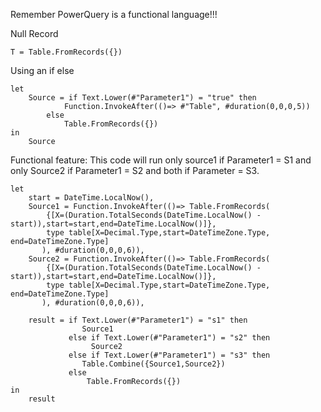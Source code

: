 Remember PowerQuery is a functional language!!!

Null Record

    T = Table.FromRecords({})

Using an if else

    let
        Source = if Text.Lower(#"Parameter1") = "true" then 
                Function.InvokeAfter(()=> #"Table", #duration(0,0,0,5))
            else 
                Table.FromRecords({})
    in
        Source


Functional feature: This code will run only source1 if Parameter1 = S1 and only Source2 if Parameter1 = S2 and both if Parameter = S3.

    let
        start = DateTime.LocalNow(),
        Source1 = Function.InvokeAfter(()=> Table.FromRecords(
            {[X=(Duration.TotalSeconds(DateTime.LocalNow() - start)),start=start,end=DateTime.LocalNow()]},
            type table[X=Decimal.Type,start=DateTimeZone.Type, end=DateTimeZone.Type]
           ), #duration(0,0,0,6)),
        Source2 = Function.InvokeAfter(()=> Table.FromRecords(
            {[X=(Duration.TotalSeconds(DateTime.LocalNow() - start)),start=start,end=DateTime.LocalNow()]},
            type table[X=Decimal.Type,start=DateTimeZone.Type, end=DateTimeZone.Type]
           ), #duration(0,0,0,6)),
        
        result = if Text.Lower(#"Parameter1") = "s1" then
                    Source1
                 else if Text.Lower(#"Parameter1") = "s2" then
                      Source2
                 else if Text.Lower(#"Parameter1") = "s3" then
                    Table.Combine({Source1,Source2})
                 else
                     Table.FromRecords({})
    in
        result
